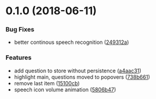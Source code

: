 <a name="0.1.0"></a>
# 0.1.0 (2018-06-11)


### Bug Fixes

* better continous speech recognition ([249312a](https://github.com/popstas/voice-whatis/commit/249312a))


### Features

* add question to store without persistence ([a4aac31](https://github.com/popstas/voice-whatis/commit/a4aac31))
* highlight main, questions moved to popovers ([738b661](https://github.com/popstas/voice-whatis/commit/738b661))
* remove last item ([15100cb](https://github.com/popstas/voice-whatis/commit/15100cb))
* speech icon volume animation ([5806b47](https://github.com/popstas/voice-whatis/commit/5806b47))



